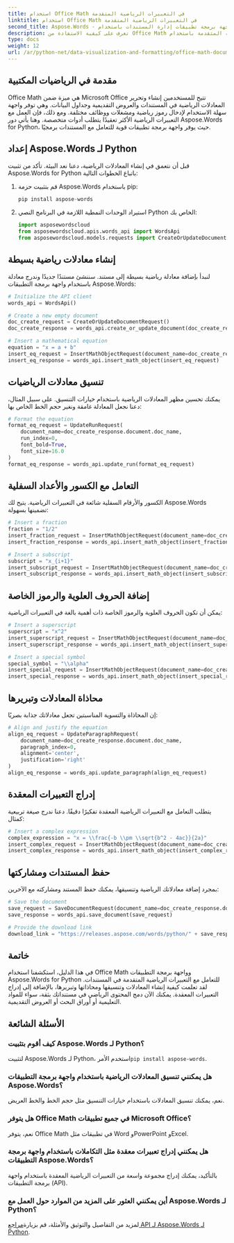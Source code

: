```yaml
---
title: استخدام Office Math في التعبيرات الرياضية المتقدمة
linktitle: استخدام Office Math في التعبيرات الرياضية المتقدمة
second_title: Aspose.Words - واجهة برمجة تطبيقات إدارة المستندات باستخدام Python
description: تعرف على كيفية الاستفادة من Office Math للتعبيرات الرياضية المتقدمة باستخدام Aspose.Words for Python. قم بإنشاء المعادلات وتنسيقها وإدراجها خطوة بخطوة.
type: docs
weight: 12
url: /ar/python-net/data-visualization-and-formatting/office-math-documents/
---
```


## مقدمة في الرياضيات المكتبية

Office Math هي ميزة ضمن Microsoft Office تتيح للمستخدمين إنشاء وتحرير المعادلات الرياضية في المستندات والعروض التقديمية وجداول البيانات. وهي توفر واجهة سهلة الاستخدام لإدخال رموز رياضية ومشغلات ووظائف مختلفة. ومع ذلك، فإن العمل مع التعبيرات الرياضية الأكثر تعقيدًا يتطلب أدوات متخصصة. وهنا يأتي دور Aspose.Words for Python، حيث يوفر واجهة برمجة تطبيقات قوية للتعامل مع المستندات برمجيًا.

## إعداد Aspose.Words لـ Python

قبل أن نتعمق في إنشاء المعادلات الرياضية، دعنا نعد البيئة. تأكد من تثبيت Aspose.Words for Python باتباع الخطوات التالية:

1. قم بتثبيت حزمة Aspose.Words باستخدام pip:
   ```python
   pip install aspose-words
   ```

2. استيراد الوحدات النمطية اللازمة في البرنامج النصي Python الخاص بك:
   ```python
   import asposewordscloud
   from asposewordscloud.apis.words_api import WordsApi
   from asposewordscloud.models.requests import CreateOrUpdateDocumentRequest
   ```

## إنشاء معادلات رياضية بسيطة

لنبدأ بإضافة معادلة رياضية بسيطة إلى مستند. سننشئ مستندًا جديدًا وندرج معادلة باستخدام واجهة برمجة التطبيقات Aspose.Words:

```python
# Initialize the API client
words_api = WordsApi()

# Create a new empty document
doc_create_request = CreateOrUpdateDocumentRequest()
doc_create_response = words_api.create_or_update_document(doc_create_request)

# Insert a mathematical equation
equation = "x = a + b"
insert_eq_request = InsertMathObjectRequest(document_name=doc_create_response.document.doc_name, math_object=equation)
insert_eq_response = words_api.insert_math_object(insert_eq_request)
```

## تنسيق معادلات الرياضيات

يمكنك تحسين مظهر المعادلات الرياضية باستخدام خيارات التنسيق. على سبيل المثال، دعنا نجعل المعادلة غامقة ونغير حجم الخط الخاص بها:

```python
# Format the equation
format_eq_request = UpdateRunRequest(
    document_name=doc_create_response.document.doc_name,
    run_index=0,
    font_bold=True,
    font_size=16.0
)
format_eq_response = words_api.update_run(format_eq_request)
```

## التعامل مع الكسور والأعداد السفلية

الكسور والأرقام السفلية شائعة في التعبيرات الرياضية. يتيح لك Aspose.Words تضمينها بسهولة:

```python
# Insert a fraction
fraction = "1/2"
insert_fraction_request = InsertMathObjectRequest(document_name=doc_create_response.document.doc_name, math_object=fraction)
insert_fraction_response = words_api.insert_math_object(insert_fraction_request)

# Insert a subscript
subscript = "x_{i+1}"
insert_subscript_request = InsertMathObjectRequest(document_name=doc_create_response.document.doc_name, math_object=subscript)
insert_subscript_response = words_api.insert_math_object(insert_subscript_request)
```

## إضافة الحروف العلوية والرموز الخاصة

يمكن أن تكون الحروف العلوية والرموز الخاصة ذات أهمية بالغة في التعبيرات الرياضية:

```python
# Insert a superscript
superscript = "x^2"
insert_superscript_request = InsertMathObjectRequest(document_name=doc_create_response.document.doc_name, math_object=superscript)
insert_superscript_response = words_api.insert_math_object(insert_superscript_request)

# Insert a special symbol
special_symbol = "\\alpha"
insert_special_request = InsertMathObjectRequest(document_name=doc_create_response.document.doc_name, math_object=special_symbol)
insert_special_response = words_api.insert_math_object(insert_special_request)
```

## محاذاة المعادلات وتبريرها

إن المحاذاة والتسوية المناسبتين تجعل معادلاتك جذابة بصريًا:

```python
# Align and justify the equation
align_eq_request = UpdateParagraphRequest(
    document_name=doc_create_response.document.doc_name,
    paragraph_index=0,
    alignment='center',
    justification='right'
)
align_eq_response = words_api.update_paragraph(align_eq_request)
```

## إدراج التعبيرات المعقدة

يتطلب التعامل مع التعبيرات الرياضية المعقدة تفكيرًا دقيقًا. دعنا ندرج صيغة تربيعية كمثال:

```python
# Insert a complex expression
complex_expression = "x = \\frac{-b \\pm \\sqrt{b^2 - 4ac}}{2a}"
insert_complex_request = InsertMathObjectRequest(document_name=doc_create_response.document.doc_name, math_object=complex_expression)
insert_complex_response = words_api.insert_math_object(insert_complex_request)
```

## حفظ المستندات ومشاركتها

بمجرد إضافة معادلاتك الرياضية وتنسيقها، يمكنك حفظ المستند ومشاركته مع الآخرين:

```python
# Save the document
save_request = SaveDocumentRequest(document_name=doc_create_response.document.doc_name, format="docx")
save_response = words_api.save_document(save_request)

# Provide the download link
download_link = "https://releases.aspose.com/words/python/" + save_response.save_result.dest_document.hlink
```

## خاتمة

في هذا الدليل، استكشفنا استخدام Office Math وواجهة برمجة التطبيقات Aspose.Words for Python للتعامل مع التعبيرات الرياضية المتقدمة في المستندات. لقد تعلمت كيفية إنشاء المعادلات وتنسيقها ومحاذاتها وتبريرها، بالإضافة إلى إدراج التعبيرات المعقدة. يمكنك الآن دمج المحتوى الرياضي في مستنداتك بثقة، سواء للمواد التعليمية أو أوراق البحث أو العروض التقديمية.

## الأسئلة الشائعة

### كيف أقوم بتثبيت Aspose.Words لـ Python؟

 لتثبيت Aspose.Words لـ Python، استخدم الأمر`pip install aspose-words`.

### هل يمكنني تنسيق المعادلات الرياضية باستخدام واجهة برمجة التطبيقات Aspose.Words؟

نعم، يمكنك تنسيق المعادلات باستخدام خيارات التنسيق مثل حجم الخط والخط العريض.

### هل يتوفر Office Math في جميع تطبيقات Microsoft Office؟

نعم، يتوفر Office Math في تطبيقات مثل Word وPowerPoint وExcel.

### هل يمكنني إدراج تعبيرات معقدة مثل التكاملات باستخدام واجهة برمجة التطبيقات Aspose.Words؟

بالتأكيد، يمكنك إدراج مجموعة واسعة من التعبيرات الرياضية المعقدة باستخدام واجهة برمجة التطبيقات (API).

### أين يمكنني العثور على المزيد من الموارد حول العمل مع Aspose.Words لـ Python؟

لمزيد من التفاصيل والتوثيق والأمثلة، قم بزيارة[مراجع API لـ Aspose.Words لـ Python](https://reference.aspose.com/words/python-net/).